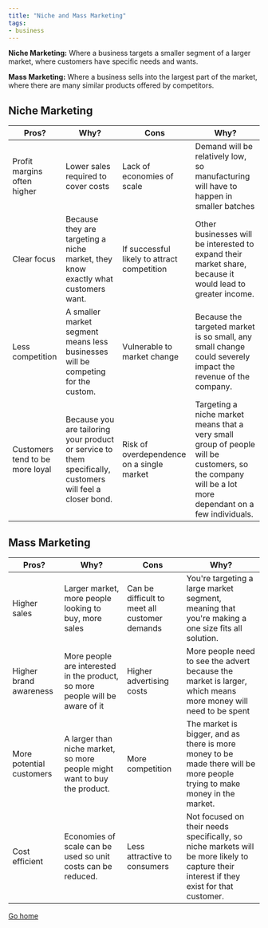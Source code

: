 ```yaml
---
title: "Niche and Mass Marketing"
tags:
- business
---
```


**Niche Marketing:** Where a business targets a smaller segment of a larger market, where customers have specific needs and wants.

**Mass Marketing:** Where a business sells into the largest part of the market, where there are many similar products offered by competitors.

## Niche Marketing

| Pros?                           | Why?                                                                                                       | Cons                                        | Why?                                                                                                                                                   |
|---------------------------------|------------------------------------------------------------------------------------------------------------|---------------------------------------------|--------------------------------------------------------------------------------------------------------------------------------------------------------|
| Profit margins often higher     | Lower sales required to cover costs                                                                        | Lack of economies of scale                  | Demand will be relatively low, so manufacturing will have to happen in smaller batches                                                                 |
| Clear focus                     | Because they are targeting a niche market, they know exactly what customers want.                          | If successful likely to attract competition | Other businesses will be interested to expand their market share, because it would lead to greater income.                                             |
| Less competition                | A smaller market segment means less businesses will be competing for the custom.                           | Vulnerable to market change                 | Because the targeted market is so small, any small change could severely impact the revenue of the company.                                            |
| Customers tend to be more loyal | Because you are tailoring your product or service to them specifically, customers will feel a closer bond. | Risk of overdependence on a single market   | Targeting a niche market means that a very small group of people will be customers, so the company will  be a lot more dependant on a few individuals. |

## Mass Marketing

| Pros?                    | Why?                                                                           | Cons                                          | Why?                                                                                                                                     |
|--------------------------|--------------------------------------------------------------------------------|-----------------------------------------------|------------------------------------------------------------------------------------------------------------------------------------------|
| Higher sales             | Larger market, more people looking to buy, more sales                          | Can be difficult to meet all customer demands | You're targeting a large market segment, meaning that you're making a one size fits all solution.                                        |
| Higher brand awareness   | More people are interested in the product, so more people will be aware of it  | Higher advertising costs                      | More people need to see the advert because the market is larger, which means more money will need to be spent                            |
| More potential customers | A larger than niche market, so more people might want to buy the product.      | More competition                              | The market is bigger, and as there is more money to be made there will be more people trying to make money in the market.                |
| Cost efficient           | Economies of scale can be used so unit costs can be reduced.                   | Less attractive to consumers                  | Not focused on their needs specifically, so niche markets will be more likely to capture their interest if they exist for that customer. |

[Go home](/)